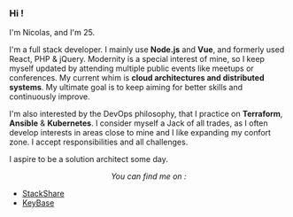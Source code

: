 ### Hi !

I'm Nicolas, and I'm 25.

I'm a full stack developer. I mainly use **Node.js** and **Vue**, and formerly used React, PHP & jQuery.
Modernity is a special interest of mine, so I keep myself updated by attending multiple public events like meetups or conferences. My current whim is **cloud architectures and distributed systems**.
My ultimate goal is to keep aiming for better skills and continuously improve.

I'm also interested by the DevOps philosophy, that I practice on **Terraform**, **Ansible** & **Kubernetes**.
I consider myself a Jack of all trades, as I often develop interests in areas close to mine and I like expanding my confort zone. I accept responsibilities and all challenges.

I aspire to be a solution architect some day.

*<p align="center">You can find me on :</p>*

* [StackShare](https://stackshare.io/Ilshidur/personal-stack)
* [KeyBase](https://keybase.io/ilshidur)
